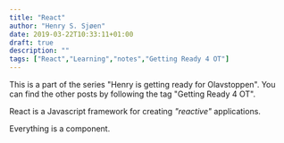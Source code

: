 ```yaml
---
title: "React"
author: "Henry S. Sjøen"
date: 2019-03-22T10:33:11+01:00
draft: true
description: ""
tags: ["React","Learning","notes","Getting Ready 4 OT"]
---
```


This is a part of the series "Henry is getting ready for Olavstoppen". You can find the other posts by following the tag "Getting Ready 4 OT".

React is a Javascript framework for creating *"reactive"* applications.

Everything is a component.